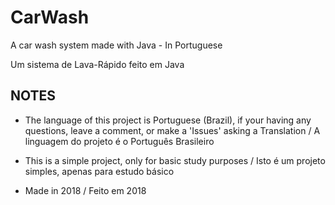 # CarWash
A car wash system made with Java - In Portuguese

Um sistema de Lava-Rápido feito em Java

## NOTES
- The language of this project is Portuguese (Brazil), if your having any questions, leave a comment, or make a 'Issues' asking a Translation / A linguagem do projeto é o Português Brasileiro

- This is a simple project, only for basic study purposes / Isto é um projeto simples, apenas para estudo básico

- Made in 2018 / Feito em 2018

